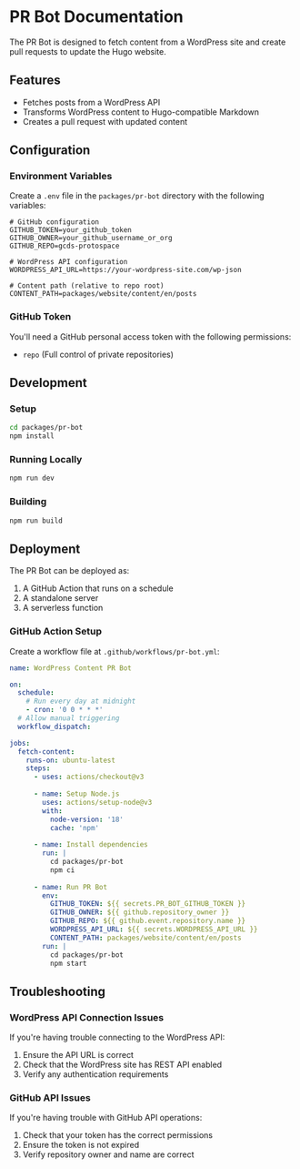 # PR Bot Documentation

The PR Bot is designed to fetch content from a WordPress site and create pull requests to update the Hugo website.

## Features

- Fetches posts from a WordPress API
- Transforms WordPress content to Hugo-compatible Markdown
- Creates a pull request with updated content

## Configuration

### Environment Variables

Create a `.env` file in the `packages/pr-bot` directory with the following variables:

```
# GitHub configuration
GITHUB_TOKEN=your_github_token
GITHUB_OWNER=your_github_username_or_org
GITHUB_REPO=gcds-protospace

# WordPress API configuration
WORDPRESS_API_URL=https://your-wordpress-site.com/wp-json

# Content path (relative to repo root)
CONTENT_PATH=packages/website/content/en/posts
```

### GitHub Token

You'll need a GitHub personal access token with the following permissions:
- `repo` (Full control of private repositories)

## Development

### Setup

```bash
cd packages/pr-bot
npm install
```

### Running Locally

```bash
npm run dev
```

### Building

```bash
npm run build
```

## Deployment

The PR Bot can be deployed as:

1. A GitHub Action that runs on a schedule
2. A standalone server
3. A serverless function

### GitHub Action Setup

Create a workflow file at `.github/workflows/pr-bot.yml`:

```yaml
name: WordPress Content PR Bot

on:
  schedule:
    # Run every day at midnight
    - cron: '0 0 * * *'
  # Allow manual triggering
  workflow_dispatch:

jobs:
  fetch-content:
    runs-on: ubuntu-latest
    steps:
      - uses: actions/checkout@v3
      
      - name: Setup Node.js
        uses: actions/setup-node@v3
        with:
          node-version: '18'
          cache: 'npm'
      
      - name: Install dependencies
        run: |
          cd packages/pr-bot
          npm ci
      
      - name: Run PR Bot
        env:
          GITHUB_TOKEN: ${{ secrets.PR_BOT_GITHUB_TOKEN }}
          GITHUB_OWNER: ${{ github.repository_owner }}
          GITHUB_REPO: ${{ github.event.repository.name }}
          WORDPRESS_API_URL: ${{ secrets.WORDPRESS_API_URL }}
          CONTENT_PATH: packages/website/content/en/posts
        run: |
          cd packages/pr-bot
          npm start
```

## Troubleshooting

### WordPress API Connection Issues

If you're having trouble connecting to the WordPress API:

1. Ensure the API URL is correct
2. Check that the WordPress site has REST API enabled
3. Verify any authentication requirements

### GitHub API Issues

If you're having trouble with GitHub API operations:

1. Check that your token has the correct permissions
2. Ensure the token is not expired
3. Verify repository owner and name are correct

